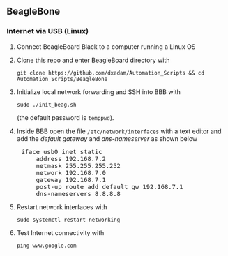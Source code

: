 ## BeagleBone


### Internet via USB (Linux)

1) Connect BeagleBoard Black to a computer running a Linux OS


2) Clone this repo and enter BeagleBoard directory with  

	`git clone https://github.com/dxadam/Automation_Scripts && cd Automation_Scripts/BeagleBone`  
  

3) Initialize local network forwarding and SSH into BBB with
  
	`sudo ./init_beag.sh`  
  
   (the default password is `temppwd`). 

4) Inside BBB open the file `/etc/network/interfaces` with a text editor and add the *default gateway* and *dns-nameserver* as shown below  
<pre>
    iface usb0 inet static  
        address 192.168.7.2  
        netmask 255.255.255.252  
        network 192.168.7.0  
        gateway 192.168.7.1  
        post-up route add default gw 192.168.7.1  
        dns-nameservers 8.8.8.8
</pre>

5) Restart network interfaces with  
  
	`sudo systemctl restart networking`  
  
6) Test Internet connectivity with  
  
	`ping www.google.com`  
  

